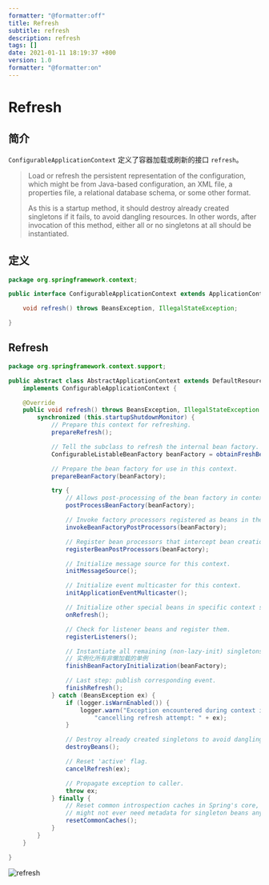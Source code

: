 ```yaml
---
formatter: "@formatter:off"
title: Refresh 
subtitle: refresh 
description: refresh 
tags: [] 
date: 2021-01-11 18:19:37 +800 
version: 1.0
formatter: "@formatter:on"
---
```


# Refresh

## 简介

`ConfigurableApplicationContext` 定义了容器加载或刷新的接口 `refresh`。

> Load or refresh the persistent representation of the configuration, which might be from Java-based configuration, an XML file, a
> properties file, a relational database schema, or some other format.
>
> As this is a startup method, it should destroy already created singletons if it fails, to avoid dangling resources. In other words,
> after invocation of this method, either all or no singletons at all should be instantiated.

## 定义

```java
package org.springframework.context;

public interface ConfigurableApplicationContext extends ApplicationContext, Lifecycle, Closeable {

    void refresh() throws BeansException, IllegalStateException;

}
```

## Refresh

```java
package org.springframework.context.support;

public abstract class AbstractApplicationContext extends DefaultResourceLoader
    implements ConfigurableApplicationContext {

    @Override
    public void refresh() throws BeansException, IllegalStateException {
        synchronized (this.startupShutdownMonitor) {
            // Prepare this context for refreshing.
            prepareRefresh();

            // Tell the subclass to refresh the internal bean factory.
            ConfigurableListableBeanFactory beanFactory = obtainFreshBeanFactory();

            // Prepare the bean factory for use in this context.
            prepareBeanFactory(beanFactory);

            try {
                // Allows post-processing of the bean factory in context subclasses.
                postProcessBeanFactory(beanFactory);

                // Invoke factory processors registered as beans in the context.
                invokeBeanFactoryPostProcessors(beanFactory);

                // Register bean processors that intercept bean creation.
                registerBeanPostProcessors(beanFactory);

                // Initialize message source for this context.
                initMessageSource();

                // Initialize event multicaster for this context.
                initApplicationEventMulticaster();

                // Initialize other special beans in specific context subclasses.
                onRefresh();

                // Check for listener beans and register them.
                registerListeners();

                // Instantiate all remaining (non-lazy-init) singletons.
                // 实例化所有非懒加载的单例
                finishBeanFactoryInitialization(beanFactory);

                // Last step: publish corresponding event.
                finishRefresh();
            } catch (BeansException ex) {
                if (logger.isWarnEnabled()) {
                    logger.warn("Exception encountered during context initialization - " +
                        "cancelling refresh attempt: " + ex);
                }

                // Destroy already created singletons to avoid dangling resources.
                destroyBeans();

                // Reset 'active' flag.
                cancelRefresh(ex);

                // Propagate exception to caller.
                throw ex;
            } finally {
                // Reset common introspection caches in Spring's core, since we
                // might not ever need metadata for singleton beans anymore...
                resetCommonCaches();
            }
        }
    }

}
```

![refresh](http://processon.com/chart_image/5fa274c963768943485bbf37.png)